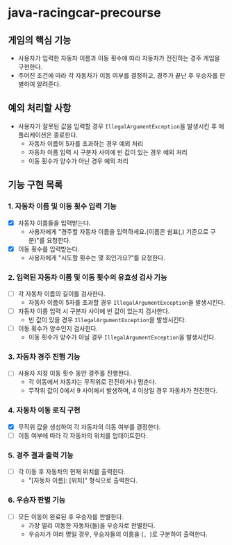 # java-racingcar-precourse

## 게임의 핵심 기능

- 사용자가 입력한 자동차 이름과 이동 횟수에 따라 자동차가 전진하는 경주 게임을 구현한다.
- 주어진 조건에 따라 각 자동차가 이동 여부를 결정하고, 경주가 끝난 후 우승자를 판별하여 알려준다.

## 예외 처리할 사항

- 사용자가 잘못된 값을 입력할 경우 `IllegalArgumentException`을 발생시킨 후 애플리케이션은 종료한다.
  - 자동차 이름이 5자를 초과하는 경우 예외 처리
  - 자동차 이름 입력 시 구분자 사이에 빈 값이 있는 경우 예외 처리
  - 이동 횟수가 양수가 아닌 경우 예외 처리

## 기능 구현 목록

### 1. 자동차 이름 및 이동 횟수 입력 기능

- [x] 자동차 이름들을 입력받는다.
  - 사용자에게 "경주할 자동차 이름을 입력하세요.(이름은 쉼표(,) 기준으로 구분)"를 요청한다.
- [x] 이동 횟수를 입력받는다.
  - 사용자에게 "시도할 횟수는 몇 회인가요?"를 요청한다.

### 2. 입력된 자동차 이름 및 이동 횟수의 유효성 검사 기능

- [ ] 각 자동차 이름의 길이를 검사한다.
  - 자동차 이름이 5자를 초과할 경우 `IllegalArgumentException`을 발생시킨다.
- [ ] 자동차 이름 입력 시 구분자 사이에 빈 값이 있는지 검사한다.
  - 빈 값이 있을 경우 `IllegalArgumentException`을 발생시킨다.
- [ ] 이동 횟수가 양수인지 검사한다.
  - 이동 횟수가 양수가 아닐 경우 `IllegalArgumentException`을 발생시킨다.

### 3. 자동차 경주 진행 기능

- [ ] 사용자 지정 이동 횟수 동안 경주를 진행한다.
  - 각 이동에서 자동차는 무작위로 전진하거나 멈춘다.
  - 무작위 값이 0에서 9 사이에서 발생하며, 4 이상일 경우 자동차가 전진한다.

### 4. 자동차 이동 로직 구현

- [x] 무작위 값을 생성하여 각 자동차의 이동 여부를 결정한다.
- [ ] 이동 여부에 따라 각 자동차의 위치를 업데이트한다.

### 5. 경주 결과 출력 기능

- [ ] 각 이동 후 자동차의 현재 위치를 출력한다.
  - "[자동차 이름]: [위치]" 형식으로 출력한다.

### 6. 우승자 판별 기능

- [ ] 모든 이동이 완료된 후 우승자를 판별한다.
  - 가장 멀리 이동한 자동차(들)을 우승자로 판별한다.
  - 우승자가 여러 명일 경우, 우승자들의 이름을 (`, `)로 구분하여 출력한다.

